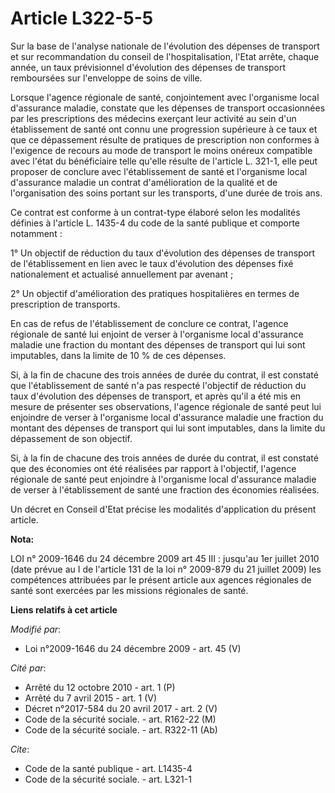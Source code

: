 # Article L322-5-5

Sur la base de l'analyse nationale de l'évolution des dépenses de transport et sur recommandation du conseil de
l'hospitalisation, l'Etat arrête, chaque année, un taux prévisionnel d'évolution des dépenses de transport remboursées sur
l'enveloppe de soins de ville. 

Lorsque l'agence régionale de santé, conjointement avec l'organisme local d'assurance maladie, constate que les dépenses de
transport occasionnées par les prescriptions des médecins exerçant leur activité au sein d'un établissement de santé ont
connu une progression supérieure à ce taux et que ce dépassement résulte de pratiques de prescription non conformes à
l'exigence de recours au mode de transport le moins onéreux compatible avec l'état du bénéficiaire telle qu'elle résulte de
l'article L. 321-1, elle peut proposer de conclure avec l'établissement de santé et l'organisme local d'assurance maladie un
contrat d'amélioration de la qualité et de l'organisation des soins portant sur les transports, d'une durée de trois ans. 

Ce contrat est conforme à un contrat-type élaboré selon les modalités définies à l'article L. 1435-4 du code de la santé
publique et comporte notamment : 

1° Un objectif de réduction du taux d'évolution des dépenses de transport de l'établissement en lien avec le taux d'évolution
des dépenses fixé nationalement et actualisé annuellement par avenant ; 

2° Un objectif d'amélioration des pratiques hospitalières en termes de prescription de transports. 

En cas de refus de l'établissement de conclure ce contrat, l'agence régionale de santé lui enjoint de verser à l'organisme
local d'assurance maladie une fraction du montant des dépenses de transport qui lui sont imputables, dans la limite de 10 %
de ces dépenses. 

Si, à la fin de chacune des trois années de durée du contrat, il est constaté que l'établissement de santé n'a pas respecté
l'objectif de réduction du taux d'évolution des dépenses de transport, et après qu'il a été mis en mesure de présenter ses
observations, l'agence régionale de santé peut lui enjoindre de verser à l'organisme local d'assurance maladie une fraction
du montant des dépenses de transport qui lui sont imputables, dans la limite du dépassement de son objectif. 

Si, à la fin de chacune des trois années de durée du contrat, il est constaté que des économies ont été réalisées par rapport
à l'objectif, l'agence régionale de santé peut enjoindre à l'organisme local d'assurance maladie de verser à l'établissement
de santé une fraction des économies réalisées. 

Un décret en Conseil d'Etat précise les modalités d'application du présent article.

**Nota:**

LOI n° 2009-1646 du 24 décembre 2009 art 45 III : jusqu'au 1er juillet 2010 (date prévue au I de l'article 131 de la loi n°
2009-879 du 21 juillet 2009) les compétences attribuées par le présent article aux agences régionales de santé sont exercées
par les missions régionales de santé.

**Liens relatifs à cet article**

_Modifié par_:

  - Loi n°2009-1646 du 24 décembre 2009 - art. 45 (V)

_Cité par_:

  - Arrêté du 12 octobre 2010 - art. 1 (P)
  - Arrêté du 7 avril 2015 - art. 1 (V)
  - Décret n°2017-584 du 20 avril 2017 - art. 2 (V)
  - Code de la sécurité sociale. - art. R162-22 (M)
  - Code de la sécurité sociale. - art. R322-11 (Ab)

_Cite_:

  - Code de la santé publique - art. L1435-4
  - Code de la sécurité sociale. - art. L321-1
